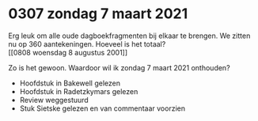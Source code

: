 # 0307 zondag 7 maart 2021
Erg leuk om alle oude dagboekfragmenten bij elkaar te brengen. We zitten nu op 360 aantekeningen. Hoeveel is het totaal?  
[[0808 woensdag 8 augustus 2001]]

Zo is het gewoon. Waardoor wil ik zondag 7 maart 2021 onthouden?

- Hoofdstuk in Bakewell gelezen
- Hoofdstuk in Radetzkymars gelezen
- Review weggestuurd
- Stuk Sietske gelezen en van commentaar voorzien